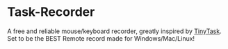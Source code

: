 # Task-Recorder
A free and reliable mouse/keyboard recorder, greatly inspired by [TinyTask](https://www.tinytask.net/). Set to be the BEST Remote record made for Windows/Mac/Linux!
